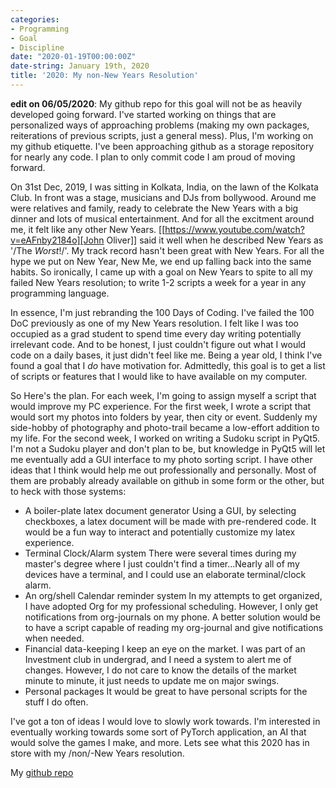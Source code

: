 ```yaml
---
categories:
- Programming
- Goal
- Discipline
date: "2020-01-19T00:00:00Z"
date-string: January 19th, 2020
title: '2020: My non-New Years Resolution'
---
```


**edit on 06/05/2020**: My github repo for this goal will not be as heavily developed going forward. I've started working on things that are personalized ways of approaching problems (making my own packages, reiterations of previous scripts, just a general mess). Plus, I'm working on my github etiquette. I've been approaching github as a storage repository for nearly any code. I plan to only commit code I am proud of moving forward.

On 31st Dec, 2019, I was sitting in Kolkata, India, on the lawn of the Kolkata Club.  In front was a stage, musicians and DJs from bollywood.  Around me were relatives and family, ready to celebrate the New Years with a big dinner and lots of musical entertainment.  And for all the excitment around me, it felt like any other New Years. [[https://www.youtube.com/watch?v=eAFnby2184o][John Oliver]] said it well when he described New Years as '/The *Worst*!/'.  My track record hasn't been great with New Years.  For all the hype we put on New Year, New Me, we end up falling back into the same habits.  So ironically, I came up with a goal on New Years to spite to all my failed New Years resolution; to write 1-2 scripts a week for a year in any programming language.

In essence, I'm just rebranding the 100 Days of Coding.  I've failed the 100 DoC previously as one of my New Years resolution.  I felt like I was too occupied as a grad student to spend time every day writing potentially irrelevant code.  And to be honest, I just couldn't figure out what I would code on a daily bases, it just didn't feel like me.  Being a year old, I think I've found a goal that I _do_ have motivation for.  Admittedly, this goal is to get a list of scripts or features that I would like to have available on my computer.

So Here's the plan.  For each week, I'm going to assign myself a script that would improve my PC experience.  For the first week, I wrote a script that would sort my photos into folders by year, then city or event.  Suddenly my side-hobby of photography and photo-trail became a low-effort addition to my life.  For the second week, I worked on writing a Sudoku script in PyQt5.  I'm not a Sudoku player and don't plan to be, but knowledge in PyQt5 will let me eventually add a GUI interface to my photo sorting script.  I have other ideas that I think would help me out professionally and personally.  Most of them are probably already available on github in some form or the other, but to heck with those systems:

- A boiler-plate latex document generator
    Using a GUI, by selecting checkboxes, a latex document will be made with pre-rendered code.  It would be a fun way to interact and potentially customize my latex experience.
- Terminal Clock/Alarm system
    There were several times during my master's degree where I just couldn't find a timer...Nearly all of my devices have a terminal, and I could use an elaborate terminal/clock alarm.
- An org/shell Calendar reminder system
    In my attempts to get organized, I have adopted Org for my professional scheduling.  However, I only get notifications from org-journals on my phone.  A better solution would be to have a script capable of reading my org-journal and give notifications when needed.
- Financial data-keeping
    I keep an eye on the market. I was part of an Investment club in undergrad, and I need a system to alert me of changes. However, I do not care to know the details of the market minute to minute, it just needs to update me on major swings.
- Personal packages
    It would be great to have personal scripts for the stuff I do often.

I've got a ton of ideas I would love to slowly work towards.  I'm interested in eventually working towards some sort of PyTorch application, an AI that would solve the games I make, and more.  Lets see what this 2020 has in store with my /non/-New Years resolution.

My [github repo](https://github.com/SNTag/weekly-program)
